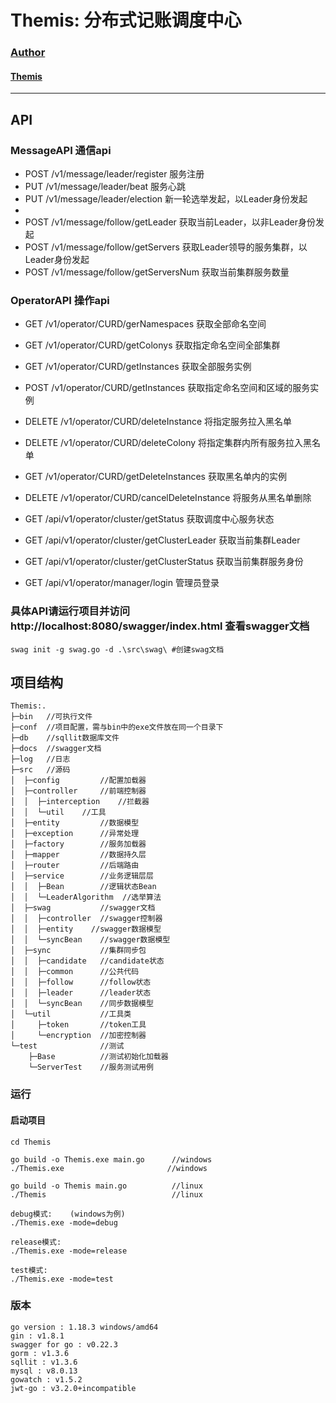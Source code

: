 # Themis: 分布式记账调度中心


### [Author](https://www.wzxaugenstern.online/#/)
#### [Themis](https://www.wzxaugenstern.online/#/Article?ArticleId=818427233)

---

## API
### MessageAPI  通信api
* POST /v1/message/leader/register  服务注册
* PUT /v1/message/leader/beat  服务心跳
* PUT /v1/message/leader/election  新一轮选举发起，以Leader身份发起
* 
* POST /v1/message/follow/getLeader  获取当前Leader，以非Leader身份发起
* POST /v1/message/follow/getServers  获取Leader领导的服务集群，以Leader身份发起
* POST /v1/message/follow/getServersNum	获取当前集群服务数量

### OperatorAPI  操作api
* GET /v1/operator/CURD/gerNamespaces 获取全部命名空间
* GET /v1/operator/CURD/getColonys 获取指定命名空间全部集群
* GET /v1/operator/CURD/getInstances 获取全部服务实例
* POST /v1/operator/CURD/getInstances 获取指定命名空间和区域的服务实例
* DELETE /v1/operator/CURD/deleteInstance 将指定服务拉入黑名单
* DELETE /v1/operator/CURD/deleteColony 将指定集群内所有服务拉入黑名单
* GET /v1/operator/CURD/getDeleteInstances 获取黑名单内的实例
* DELETE /v1/operator/CURD/cancelDeleteInstance 将服务从黑名单删除  

* GET /api/v1/operator/cluster/getStatus 获取调度中心服务状态
* GET /api/v1/operator/cluster/getClusterLeader 获取当前集群Leader
* GET /api/v1/operator/cluster/getClusterStatus 获取当前集群服务身份

* GET /api/v1/operator/manager/login 管理员登录

### 具体API请运行项目并访问http://localhost:8080/swagger/index.html   查看swagger文档
```
swag init -g swag.go -d .\src\swag\ #创建swag文档
```

## 项目结构
```     
Themis:.
├─bin   //可执行文件
├─conf  //项目配置，需与bin中的exe文件放在同一个目录下
├─db    //sqllit数据库文件
├─docs  //swagger文档
├─log   //日志
├─src   //源码
│  ├─config         //配置加载器
│  ├─controller     //前端控制器
│  │  ├─interception    //拦截器
│  │  └─util    //工具
│  ├─entity         //数据模型
│  ├─exception      //异常处理
│  ├─factory        //服务加载器
│  ├─mapper         //数据持久层
│  ├─router         //后端路由
│  ├─service        //业务逻辑层层
│  │  ├─Bean        //逻辑状态Bean
│  │  └─LeaderAlgorithm  //选举算法
│  ├─swag           //swagger文档
│  │  ├─controller  //swagger控制器
│  │  ├─entity    //swagger数据模型
│  │  └─syncBean    //swagger数据模型
│  ├─sync           //集群同步包
│  │  ├─candidate   //candidate状态
│  │  ├─common      //公共代码
│  │  ├─follow      //follow状态
│  │  ├─leader      //leader状态  
│  │  └─syncBean    //同步数据模型
│  └─util           //工具类  
│     ├─token       //token工具  
│     └─encryption  //加密控制器
└─test              //测试
    ├─Base          //测试初始化加载器
    └─ServerTest    //服务测试用例
```

### 运行
#### 启动项目
```
cd Themis

go build -o Themis.exe main.go      //windows
./Themis.exe                       //windows

go build -o Themis main.go          //linux
./Themis                            //linux

debug模式:    (windows为例)
./Themis.exe -mode=debug

release模式:
./Themis.exe -mode=release

test模式:
./Themis.exe -mode=test
```

### 版本
```
go version : 1.18.3 windows/amd64
gin : v1.8.1
swagger for go : v0.22.3
gorm : v1.3.6
sqllit : v1.3.6
mysql : v8.0.13
gowatch : v1.5.2
jwt-go : v3.2.0+incompatible
```